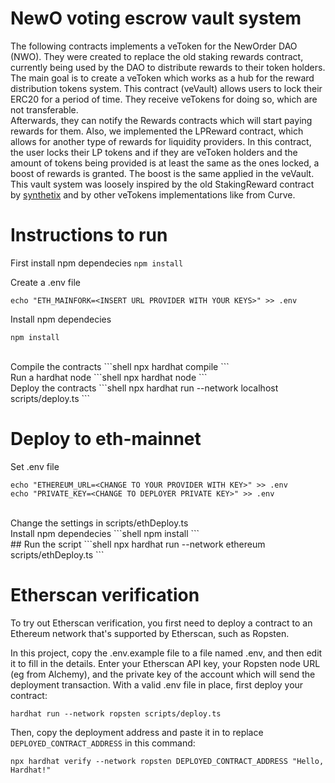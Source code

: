 # NewO voting escrow vault system
The following contracts implements a veToken for the NewOrder DAO (NWO).
They were created to replace the old staking rewards contract, currently
being used by the DAO to distribute rewards to their token holders.
<br>
The main goal is to create a veToken which works as a hub for
the reward distribution tokens system. This contract (veVault)
allows users to lock their ERC20 for a period of time. They receive
veTokens for doing so, which are not transferable.
<br>
Afterwards, they can notify the Rewards contracts which will
start paying rewards for them. Also, we implemented the LPReward
contract, which allows for another type of rewards for liquidity
providers. In this contract, the user locks their LP tokens and
if they are veToken holders and the amount of tokens being
provided is at least the same as the ones locked, a boost of rewards
is granted. The boost is the same applied in the veVault.
<br>
This vault system was loosely inspired by the old StakingReward contract
by [synthetix](https://github.com/Synthetixio/synthetix) and by other
veTokens implementations like from Curve. 

# Instructions to run
First install npm dependecies
`npm install`

Create a .env file
```shell
echo "ETH_MAINFORK=<INSERT URL PROVIDER WITH YOUR KEYS>" >> .env
```

Install npm dependecies
```shell
npm install
```
<br>
Compile the contracts 
```shell
npx hardhat compile
```
<br>
Run a hardhat node
```shell
npx hardhat node
```
<br>
Deploy the contracts
```shell
npx hardhat run --network localhost scripts/deploy.ts
```
<br>

# Deploy to eth-mainnet
Set .env file
```shell
echo "ETHEREUM_URL=<CHANGE TO YOUR PROVIDER WITH KEY>" >> .env
echo "PRIVATE_KEY=<CHANGE TO DEPLOYER PRIVATE KEY>" >> .env
```
<br>
Change the settings in scripts/ethDeploy.ts
<br>
Install npm dependecies
```shell
npm install
```
<br>
## Run the script
```shell
npx hardhat run --network ethereum scripts/ethDeploy.ts
```

# Etherscan verification

To try out Etherscan verification, you first need to deploy a contract to an Ethereum network that's supported by Etherscan, such as Ropsten.

In this project, copy the .env.example file to a file named .env, and then edit it to fill in the details. Enter your Etherscan API key, your Ropsten node URL (eg from Alchemy), and the private key of the account which will send the deployment transaction. With a valid .env file in place, first deploy your contract:

```shell
hardhat run --network ropsten scripts/deploy.ts
```

Then, copy the deployment address and paste it in to replace `DEPLOYED_CONTRACT_ADDRESS` in this command:

```shell
npx hardhat verify --network ropsten DEPLOYED_CONTRACT_ADDRESS "Hello, Hardhat!"
```